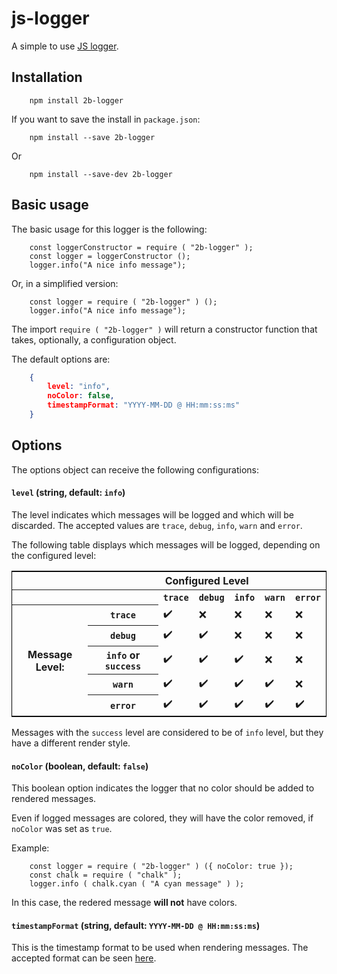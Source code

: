 # js-logger
A simple to use [JS logger](https://github.com/2bernes/js-logger).

## Installation
```
	npm install 2b-logger
```

If you want to save the install in `package.json`:
```
	npm install --save 2b-logger
```
Or
```
	npm install --save-dev 2b-logger
```

## Basic usage
The basic usage for this logger is the following:

``` JS
	const loggerConstructor = require ( "2b-logger" );
	const logger = loggerConstructor ();
	logger.info("A nice info message");
```

Or, in a simplified version:

``` JS
	const logger = require ( "2b-logger" ) ();
	logger.info("A nice info message");
```

The import `require ( "2b-logger" )` will return a constructor function that takes, optionally, a configuration object.

The default options are:

``` JSON
	{
		level: "info",
		noColor: false,
		timestampFormat: "YYYY-MM-DD @ HH:mm:ss:ms"
	}
```

## Options
The options object can receive the following configurations:

#### `level` (string, default: `info`)
The level indicates which messages will be logged and which will be discarded.
The accepted values are `trace`, `debug`, `info`, `warn` and `error`.

The following table displays which messages will be logged, depending on the configured level:

<table style="border: 1px #000 solid">
	<tr>
		<th></th>
		<th colspan="6" style="text-align: center">Configured Level</th>
	</tr>
	<tr>
		<th></th>
		<th></th>
		<th><code>trace</code></th>
		<th><code>debug</code></th>
		<th><code>info</code></th>
		<th><code>warn</code></th>
		<th><code>error</code></th>
	</tr>
	<tr>
		<th rowspan="5" style="vertical-align: middle">Message Level:</th>
		<th><code>trace</code></th>
		<td>✔️</td>
		<td>❌</td>
		<td>❌</td>
		<td>❌</td>
		<td>❌</td>
	</tr>
	<tr>
		<th><code>debug</code></th>
		<td>✔️</td>
		<td>️️️️️✔️️️️️</td>
		<td>❌</td>
		<td>❌</td>
		<td>❌</td>
	</tr>
	<tr>
		<th><code>info</code> or <code>success</code></th>
		<td>✔️</td>
		<td>✔️</td>
		<td>✔️</td>
		<td>❌</td>
		<td>❌</td>
	</tr>
	<tr>
		<th><code>warn</code></th>
		<td>✔️</td>
		<td>✔️</td>
		<td>✔️</td>
		<td>✔️</td>
		<td>❌</td>
	</tr>
	<tr>
		<th><code>error</code></th>
		<td>✔️</td>
		<td>✔️</td>
		<td>✔️</td>
		<td>✔️</td>
		<td>✔️️</td>
	</tr>
</table>

Messages with the `success` level are considered to be of `info` level, but they have a different render style.

#### `noColor` (boolean, default: `false`)
This boolean option indicates the logger that no color should be added to rendered messages.

Even if logged messages are colored, they will have the color removed, if `noColor` was set as `true`.

Example:
``` JS
	const logger = require ( "2b-logger" ) ({ noColor: true });
	const chalk = require ( "chalk" );
	logger.info ( chalk.cyan ( "A cyan message" ) );
```

In this case, the redered message **will not** have colors.

#### `timestampFormat` (string, default: `YYYY-MM-DD @ HH:mm:ss:ms`)
This is the timestamp format to be used when rendering messages.
The accepted format can be seen [here](https://github.com/jonschlinkert/time-stamp).
